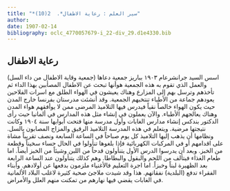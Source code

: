 ```yaml
---
title: "*سير العلم : رعاية الاطفال*.  2(10)"
author: 
date: 1907-02-14
bibliography: oclc_4770057679-i_22-div_29.d1e4330.bib
---
```




##  رعاية الاطفال 


 اسس السيد جرانشرعام  ١٩٠٣  بباريز جمعية دعاها (جمعية وقاية الاطفال من داء السل) والعمل الذي تقوم به هذه الجمعية هوأنها تبحث عن الاطفال المصأبين بهذا الداء ثم تأخذهم وترسل بهم إلى المزارع وهناك يعيشون في الهواء الطلق مع اسرات الفلاحين يعودهم جماعة من الأطباء تنتخبهم الجمعية. وقد أنشئت مدرستان بفرنسا خارج المدن حيث يكون الهواء خالصاً نقياً فيدرس فيها التلاميذ المرضى ممن لا يوأفقهم هواء المدن وهناك يعالجهم الأطباء. والآن يعملون في إنشاء مثل هذه المدارس في ألمانيا حيث رأى الدكتور بندكس إنشاء مدارس الغابات وأول مدرسة منها فتحت أبوابها سنة  ١٩٠٤  وكانت نتيجتها مرضية. ويتعلم في هذه المدرسة التلاميذ الرقيق والمزاج المصابون بالسل. ونظامها أن يذهب إليها التلاميذ كل يوم صباحاً في الساعة السابعة ونصف تقريباً مشاة على اقدامهم أو في المركبات الكهربائية فإذا بلغوها تنأولوا في الحال حساء سخيناً وقطعة من الخبز. وبعد أن يدرسوا الدرس الأول يتنأولون قدحاً من اللبن وشيئاً من الخبز أيضاً. اما طعام الغذاء   فيتألف من اللحم والبقول والبطاطا. وهم كذلك يتنأولون عند الساعة الرابعة بعد الظهيرة لبناً وخبزاً. اما اجرة التعليم فالأغنياء ملزمون بدفعها عن أولادهم. وأبناء الفقراء تدفع (البلدية) نفقاتهم. هذا وقد شيدت ملاجئ صحية كثيرة لاغلب البلاد الألمانية في الغابات يقضي فيها نهارهم من تمكنت منهم العلل والأمراض. 
